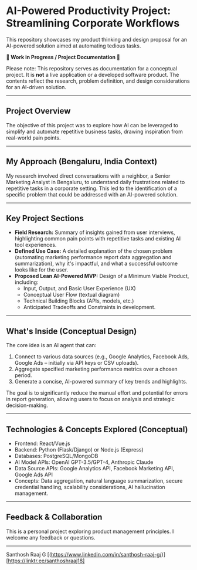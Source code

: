 # AI-Powered Productivity Project: Streamlining Corporate Workflows

This repository showcases my product thinking and design proposal for an AI-powered solution aimed at automating tedious tasks.

**🚨 Work in Progress / Project Documentation 🚨**

Please note: This repository serves as documentation for a conceptual project. It is **not** a live application or a developed software product. The contents reflect the research, problem definition, and design considerations for an AI-driven solution.

---

## Project Overview

The objective of this project was to explore how AI can be leveraged to simplify and automate repetitive business tasks, drawing inspiration from real-world pain points.

---

## My Approach (Bengaluru, India Context)

My research involved direct conversations with a neighbor, a Senior Marketing Analyst in Bengaluru, to understand daily frustrations related to repetitive tasks in a corporate setting. This led to the identification of a specific problem that could be addressed with an AI-powered solution.

---

## Key Project Sections

* **Field Research:** Summary of insights gained from user interviews, highlighting common pain points with repetitive tasks and existing AI tool experiences.
* **Defined Use Case:** A detailed explanation of the chosen problem (automating marketing performance report data aggregation and summarization), why it's impactful, and what a successful outcome looks like for the user.
* **Proposed Lean AI-Powered MVP:** Design of a Minimum Viable Product, including:
    * Input, Output, and Basic User Experience (UX)
    * Conceptual User Flow (textual diagram)
    * Technical Building Blocks (APIs, models, etc.)
    * Anticipated Tradeoffs and Constraints in development.

---

## What's Inside (Conceptual Design)

The core idea is an AI agent that can:

1.  Connect to various data sources (e.g., Google Analytics, Facebook Ads, Google Ads – initially via API keys or CSV uploads).
2.  Aggregate specified marketing performance metrics over a chosen period.
3.  Generate a concise, AI-powered summary of key trends and highlights.

The goal is to significantly reduce the manual effort and potential for errors in report generation, allowing users to focus on analysis and strategic decision-making.

---

## Technologies & Concepts Explored (Conceptual)

* Frontend: React/Vue.js
* Backend: Python (Flask/Django) or Node.js (Express)
* Databases: PostgreSQL/MongoDB
* AI Model APIs: OpenAI GPT-3.5/GPT-4, Anthropic Claude
* Data Source APIs: Google Analytics API, Facebook Marketing API, Google Ads API
* Concepts: Data aggregation, natural language summarization, secure credential handling, scalability considerations, AI hallucination management.

---

## Feedback & Collaboration

This is a personal project exploring product management principles. I welcome any feedback or questions.

---

Santhosh Raaj G
[(https://www.linkedin.com/in/santhosh-raaj-g/)]
[https://linktr.ee/santhoshraaj18]
